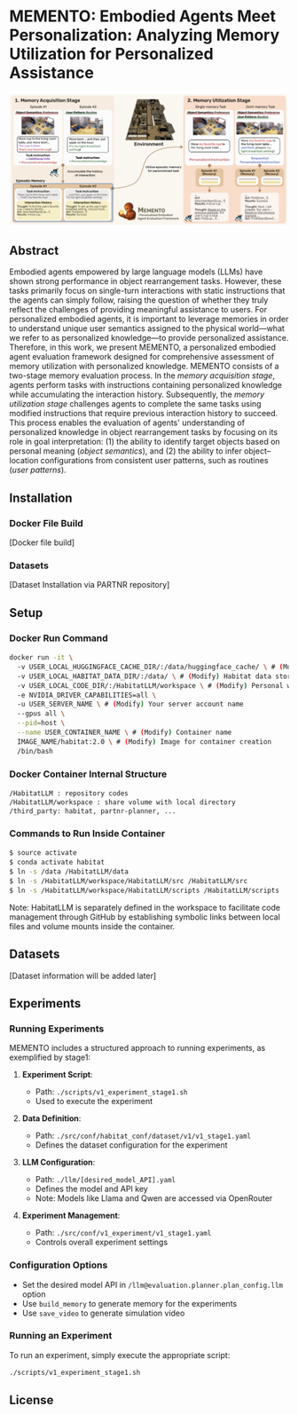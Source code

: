 # MEMENTO: Embodied Agents Meet Personalization: Analyzing Memory Utilization for Personalized Assistance

![MEMENTO Main Figure](./images/MEMENTO_overview.png)

## Abstract

Embodied agents empowered by large language models (LLMs) have shown strong performance in object rearrangement tasks. However, these tasks primarily focus on single-turn interactions with static instructions that the agents can simply follow, raising the question of whether they truly reflect the challenges of providing meaningful assistance to users. For personalized embodied agents, it is important to leverage memories in order to understand unique user semantics assigned to the physical world—what we refer to as personalized knowledge—to provide personalized assistance. Therefore, in this work, we present MEMENTO, a personalized embodied agent evaluation framework designed for comprehensive assessment of memory utilization with personalized knowledge. MEMENTO consists of a two-stage memory evaluation process. In the *memory acquisition stage*, agents perform tasks with instructions containing personalized knowledge while accumulating the interaction history. Subsequently, the *memory utilization stage* challenges agents to complete the same tasks using modified instructions that require previous interaction history to succeed. This process enables the evaluation of agents' understanding of personalized knowledge in object rearrangement tasks by focusing on its role in goal interpretation: (1) the ability to identify target objects based on personal meaning (*object semantics*), and (2) the ability to infer object–location configurations from consistent user patterns, such as routines (*user patterns*).

## Installation

### Docker File Build
[Docker file build]

### Datasets
[Dataset Installation via PARTNR repository]

## Setup

### Docker Run Command
```bash
docker run -it \ 
  -v USER_LOCAL_HUGGINGFACE_CACHE_DIR/:/data/huggingface_cache/ \ # (Modify) Personal model storage
  -v USER_LOCAL_HABITAT_DATA_DIR/:/data/ \ # (Modify) Habitat data storage
  -v USER_LOCAL_CODE_DIR/:/HabitatLLM/workspace \ # (Modify) Personal workspace
  -e NVIDIA_DRIVER_CAPABILITIES=all \ 
  -u USER_SERVER_NAME \ # (Modify) Your server account name
  --gpus all \
  --pid=host \
  --name USER_CONTAINER_NAME \ # (Modify) Container name
  IMAGE_NAME/habitat:2.0 \ # (Modify) Image for container creation
  /bin/bash
```

### Docker Container Internal Structure
```
/HabitatLLM : repository codes
/HabitatLLM/workspace : share volume with local directory
/third_party: habitat, partnr-planner, ...
```

### Commands to Run Inside Container
```bash
$ source activate
$ conda activate habitat
$ ln -s /data /HabitatLLM/data
$ ln -s /HabitatLLM/workspace/HabitatLLM/src /HabitatLLM/src 
$ ln -s /HabitatLLM/workspace/HabitatLLM/scripts /HabitatLLM/scripts
```

Note: HabitatLLM is separately defined in the workspace to facilitate code management through GitHub by establishing symbolic links between local files and volume mounts inside the container.

## Datasets
[Dataset information will be added later]

## Experiments

### Running Experiments
MEMENTO includes a structured approach to running experiments, as exemplified by stage1:

1. **Experiment Script**: 
   - Path: `./scripts/v1_experiment_stage1.sh`
   - Used to execute the experiment

2. **Data Definition**:
   - Path: `./src/conf/habitat_conf/dataset/v1/v1_stage1.yaml`
   - Defines the dataset configuration for the experiment

3. **LLM Configuration**:
   - Path: `./llm/[desired_model_API].yaml`
   - Defines the model and API key
   - Note: Models like Llama and Qwen are accessed via OpenRouter

4. **Experiment Management**:
   - Path: `./src/conf/v1_experiment/v1_stage1.yaml`
   - Controls overall experiment settings

### Configuration Options
- Set the desired model API in `/llm@evaluation.planner.plan_config.llm` option
- Use `build_memory` to generate memory for the experiments
- Use `save_video` to generate simulation video

### Running an Experiment
To run an experiment, simply execute the appropriate script:

```bash
./scripts/v1_experiment_stage1.sh
```

## License
